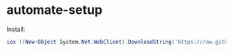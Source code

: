 # automate-setup

Install:

```powershell
iex ((New-Object System.Net.WebClient).DownloadString('https://raw.githubusercontent.com/fabianfreund/automate-setup/main/basic.ps1'))
```